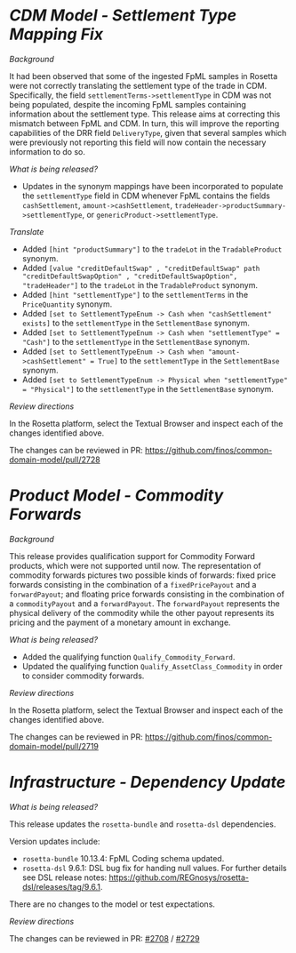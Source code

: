 # _CDM Model - Settlement Type Mapping Fix_

_Background_

It had been observed that some of the ingested FpML samples in Rosetta were not correctly translating the settlement type of the trade in CDM. Specifically, the field `settlementTerms->settlementType` in CDM was not being populated, despite the incoming FpML samples containing information about the settlement type. This release aims at correcting this mismatch between FpML and CDM. In turn, this will improve the reporting capabilities of the DRR field `DeliveryType`, given that several samples which were previously not reporting this field will now contain the necessary information to do so.

_What is being released?_

- Updates in the synonym mappings have been incorporated to populate the `settlementType` field in CDM whenever FpML contains the fields `cashSettlement`, `amount->cashSettlement`, `tradeHeader->productSummary->settlementType`, or `genericProduct->settlementType`.

_Translate_

- Added `[hint "productSummary"]` to the `tradeLot` in the `TradableProduct` synonym.
- Added `[value "creditDefaultSwap" , "creditDefaultSwap" path "creditDefaultSwapOption" , "creditDefaultSwapOption", "tradeHeader"]` to the `tradeLot` in the `TradableProduct` synonym.
- Added `[hint "settlementType"]` to the `settlementTerms` in the `PriceQuantity` synonym.
- Added `[set to SettlementTypeEnum -> Cash when "cashSettlement" exists]` to the `settlementType` in the `SettlementBase` synonym.
- Added `[set to SettlementTypeEnum -> Cash when "settlementType" = "Cash"]` to the `settlementType` in the `SettlementBase` synonym.
- Added `[set to SettlementTypeEnum -> Cash when "amount->cashSettlement" = True]` to the `settlementType` in the `SettlementBase` synonym.
- Added `[set to SettlementTypeEnum -> Physical when "settlementType" = "Physical"]` to the `settlementType` in the `SettlementBase` synonym.

_Review directions_

In the Rosetta platform, select the Textual Browser and inspect each of the changes identified above.

The changes can be reviewed in PR: https://github.com/finos/common-domain-model/pull/2728

# _Product Model - Commodity Forwards_

_Background_

This release provides qualification support for Commodity Forward products, which were not supported until now. The representation of commodity forwards pictures two possible kinds of forwards: fixed price forwards consisting in the combination of a `fixedPricePayout` and a `forwardPayout`; and floating price forwards consisting in the combination of a `commodityPayout` and a `forwardPayout`. The `forwardPayout` represents the physical delivery of the commodity while the other payout represents its pricing and the payment of a monetary amount in exchange.

_What is being released?_

- Added the qualifying function `Qualify_Commodity_Forward`.
- Updated the qualifying function `Qualify_AssetClass_Commodity` in order to consider commodity forwards.

_Review directions_

In the Rosetta platform, select the Textual Browser and inspect each of the changes identified above.

The changes can be reviewed in PR: https://github.com/finos/common-domain-model/pull/2719

# _Infrastructure - Dependency Update_

_What is being released?_

This release updates the `rosetta-bundle` and `rosetta-dsl` dependencies.

Version updates include:
- `rosetta-bundle` 10.13.4: FpML Coding schema updated.
- `rosetta-dsl` 9.6.1: DSL bug fix for handing null values. For further details see DSL release notes: https://github.com/REGnosys/rosetta-dsl/releases/tag/9.6.1.

There are no changes to the model or test expectations.

_Review directions_

The changes can be reviewed in PR: [#2708](https://github.com/finos/common-domain-model/pull/2708) / [#2729](https://github.com/finos/common-domain-model/pull/2729)
